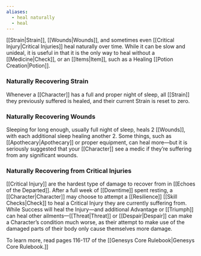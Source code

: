 ```yaml
---
aliases:
  - heal naturally
  - heal
---
```

[[Strain|Strain]], [[Wounds|Wounds]], and sometimes even [[Critical Injury|Critical Injuries]] heal naturally over time. While it can be slow and unideal, it is useful in that it is the only way to heal without a [[Medicine|Check]], or an [[Items|Item]], such as a Healing [[Potion Creation|Potion]].

### Naturally Recovering Strain
Whenever a [[Character]] has a full and proper night of sleep, all [[Strain]] they previously suffered is healed, and their current Strain is reset to zero.

### Naturally Recovering Wounds
Sleeping for long enough, usually full night of sleep, heals 2 [[Wounds]], with each additional sleep healing another 2. Some things, such as [[Apothecary|Apothecary]] or proper equipment, can heal more—but it is seriously suggested that your [[Character]] see a medic if they’re suffering from any significant wounds.

### Naturally Recovering from Critical Injuries
[[Critical Injury]] are the hardest type of damage to recover from in [[Echoes of the Departed]]. After a full week of [[Downtime]] spent resting, a [[Character|Character]] may choose to attempt a [[Resilience]] [[Skill Checks|Check]] to heal a Critical Injury they are currently suffering from. While Success will heal the Injury—and additional Advantage or [[Triumph]] can heal other ailments—[[Threat|Threat]] or [[Despair|Despair]] can make a Character’s condition much worse, as their attempt to make use of the damaged parts of their body only cause themselves more damage.



To learn more, read pages 116-117 of the [[Genesys Core Rulebook|Genesys Core Rulebook.]]